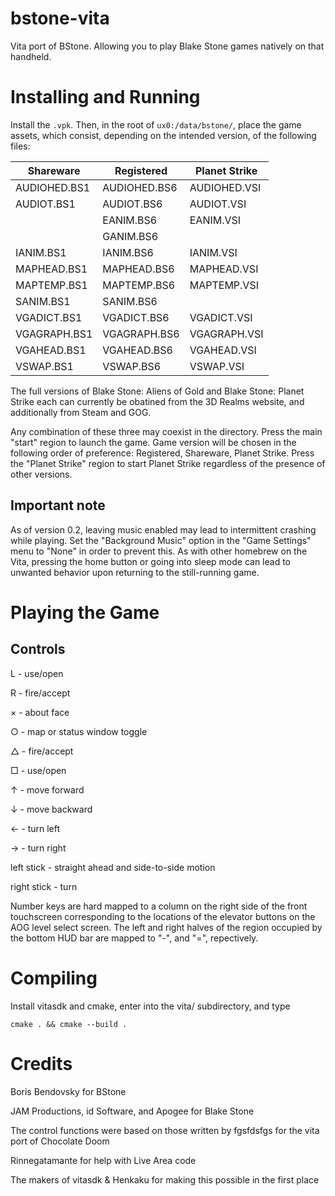 bstone-vita
===========

Vita port of BStone. Allowing you to play Blake Stone games natively on that handheld.

Installing and Running
======================

Install the `.vpk`.
Then, in the root of `ux0:/data/bstone/`, place the game assets, which consist, depending on the intended version, of the following files:

| Shareware    | Registered   | Planet Strike |
|--------------|--------------|---------------|
| AUDIOHED.BS1 | AUDIOHED.BS6 | AUDIOHED.VSI  |
| AUDIOT.BS1   | AUDIOT.BS6   | AUDIOT.VSI    | 
|              | EANIM.BS6    | EANIM.VSI     |
|              | GANIM.BS6    |               |
| IANIM.BS1    | IANIM.BS6    | IANIM.VSI     |
| MAPHEAD.BS1  | MAPHEAD.BS6  | MAPHEAD.VSI   |
| MAPTEMP.BS1  | MAPTEMP.BS6  | MAPTEMP.VSI   |
| SANIM.BS1    | SANIM.BS6    |               |
| VGADICT.BS1  | VGADICT.BS6  | VGADICT.VSI   |
| VGAGRAPH.BS1 | VGAGRAPH.BS6 | VGAGRAPH.VSI  |
| VGAHEAD.BS1  | VGAHEAD.BS6  | VGAHEAD.VSI   |
| VSWAP.BS1    | VSWAP.BS6    | VSWAP.VSI     |

The full versions of Blake Stone: Aliens of Gold and Blake Stone: Planet Strike each can currently be obatined from the 3D Realms website, and additionally from Steam and GOG.

Any combination of these three may coexist in the directory. Press the main "start" region to launch the game. Game version will be chosen in the following order of preference: Registered, Shareware, Planet Strike. Press the "Planet Strike" region to start Planet Strike regardless of the presence of other versions.

## Important note
As of version 0.2, leaving music enabled may lead to intermittent crashing while playing. Set the "Background Music" option in the "Game Settings" menu to "None" in order to prevent this. As with other homebrew on the Vita, pressing the home button or going into sleep mode can lead to unwanted behavior upon returning to the still-running game.

Playing the Game
================

## Controls

L - use/open

R - fire/accept

× - about face

○ - map or status window toggle

△ - fire/accept

□ - use/open

↑ - move forward

↓ - move backward

← - turn left

→ - turn right

left stick - straight ahead and side-to-side motion

right stick - turn

Number keys are hard mapped to a column on the right side of the front touchscreen corresponding to the locations of the elevator buttons on the AOG level select screen. The left and right halves of the region occupied by the bottom HUD bar are mapped to "-", and "=", repectively. 

Compiling
=========

Install vitasdk and cmake, enter into the vita/ subdirectory, and type

```
cmake . && cmake --build .
```

Credits
=======

Boris Bendovsky for BStone

JAM Productions, id Software, and Apogee for Blake Stone

The control functions were based on those written by fgsfdsfgs for the vita port of Chocolate Doom

Rinnegatamante for help with Live Area code

The makers of vitasdk & Henkaku for making this possible in the first place
